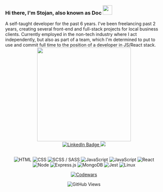 <h3>
    Hi there, I'm Stojan, also known as Doc
    <img src="https://media.giphy.com/media/hvRJCLFzcasrR4ia7z/giphy.gif" width="30px"/>
</h3>
A self-taught developer for the past 6 years. I've been freelancing past 2 years, creating several front-end and full-stack projects for local business clients. Currently employed in the non-tech industry where I act independently, but also as part of a team, which I'm determined to put to use and commit full time to the position of a developer in JS/React stack.

<div align="center" id="header">
  <img src="https://media0.giphy.com/media/gjrYDwbjnK8x36xZIO/giphy.gif?cid=ecf05e47akf60basgwz8l8fkzgq8xk9ij56ugs3p05zq4vz1&rid=giphy.gif&ct=s" width="300"/>
  <div id="badges">
    <a href="https://www.linkedin.com/in/stojan-doslov/">
      <img src="https://img.shields.io/badge/LinkedIn-blue?style=for-the-badge&logo=linkedin&logoColor=white" alt="LinkedIn Badge"/>
    </a>
    <a href="https://www.facebook.com/profile.php?id=100009944201537">
      <img src="https://img.shields.io/badge/Facebook-1877F2?style=for-the-badge&logo=facebook&logoColor=white" />
    </a>
  </h1>
</div>
&nbsp;

 <p>
<a target="_blank"><img alt="HTML" src="https://img.shields.io/badge/HTML5-%2312100E?style=for-the-badge&logo=html5&logoColor=red"/></a> 
<a target="_blank"><img alt="CSS" src="https://img.shields.io/badge/CSS3-%2312100E?style=for-the-badge&logo=css3&logoColor=blue"/></a> 
<a target="_blank"><img alt="SCSS / SASS" src="https://img.shields.io/badge/Sass-%2312100E?style=for-the-badge&logo=sass&logoColor=pink"/></a> 
<a target="_blank"><img alt="JavaScript" src="https://img.shields.io/badge/JavaScript-%2312100E?style=for-the-badge&logo=javascript&logoColor=F7DF1E"/></a> 
<a target="_blank"><img alt="JavaScript" src="https://img.shields.io/badge/TypeScript-%2312100E?style=for-the-badge&logo=typescript&logoColor=blue"/></a> 
<a target="_blank"><img alt="React" src="https://img.shields.io/badge/React-%2312100E.svg?style=for-the-badge&logo=react&logoColor=61DAFB"/></a> 
<a target="_blank"><img alt="Node" src="https://img.shields.io/badge/Node.js-%2312100E?style=for-the-badge&logo=node.js&logoColor=green"/></a> 
<a target="_blank"><img alt="Express.js" src="https://img.shields.io/badge/Express.js-%2312100E?style=for-the-badge"/></a> 
<a target="_blank"><img alt="MongoDB" src="https://img.shields.io/badge/MongoDB-%2312100E?style=for-the-badge&logo=mongodb&logoColor=green"/></a> 
<a target="_blank"><img alt="Jest" src="https://img.shields.io/badge/Jest-%2312100E?style=for-the-badge&logo=Jest&logoColor=red"/></a> 
<a target="_blank"><img alt="Linux" src="https://img.shields.io/badge/Linux-%2312100E?style=for-the-badge&logo=linux&logoColor=yellow"/></a>



<a href="https://www.codewars.com/users/Dok92"><img alt="Codewars" src="https://img.shields.io/badge/Codewars-B1361E?style=for-the-badge&logo=Codewars&logoColor=white"/></a>
</p>

![GitHub Views](https://komarev.com/ghpvc/?username=Dok92&color=green&style=flat-square)

